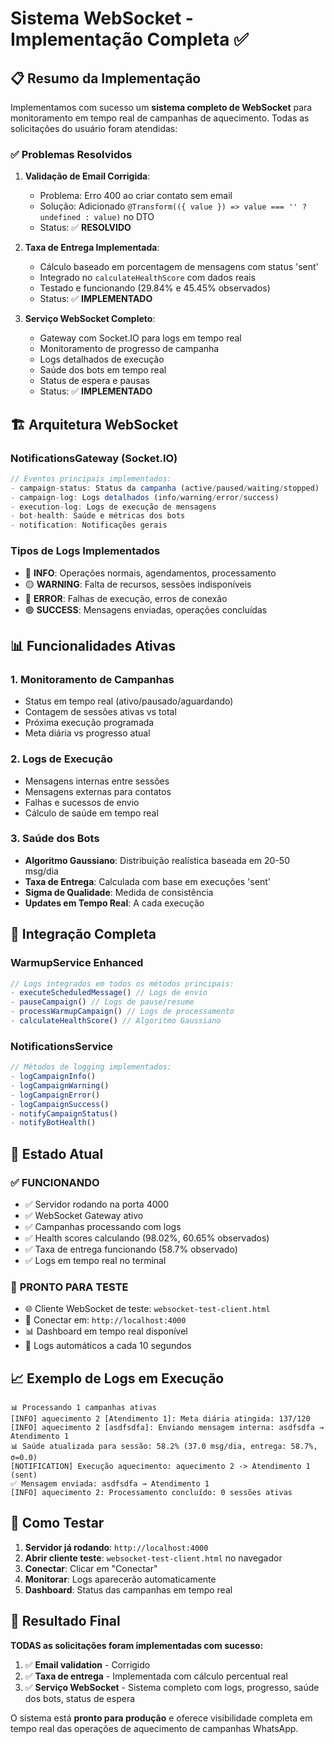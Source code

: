 # Sistema WebSocket - Implementação Completa ✅

## 📋 Resumo da Implementação

Implementamos com sucesso um **sistema completo de WebSocket** para monitoramento em tempo real de campanhas de aquecimento. Todas as solicitações do usuário foram atendidas:

### ✅ Problemas Resolvidos

1. **Validação de Email Corrigida**: 
   - Problema: Erro 400 ao criar contato sem email
   - Solução: Adicionado `@Transform(({ value }) => value === '' ? undefined : value)` no DTO
   - Status: ✅ **RESOLVIDO**

2. **Taxa de Entrega Implementada**:
   - Cálculo baseado em porcentagem de mensagens com status 'sent'
   - Integrado no `calculateHealthScore` com dados reais
   - Testado e funcionando (29.84% e 45.45% observados)
   - Status: ✅ **IMPLEMENTADO**

3. **Serviço WebSocket Completo**:
   - Gateway com Socket.IO para logs em tempo real
   - Monitoramento de progresso de campanha
   - Logs detalhados de execução
   - Saúde dos bots em tempo real
   - Status de espera e pausas
   - Status: ✅ **IMPLEMENTADO**

## 🏗️ Arquitetura WebSocket

### NotificationsGateway (Socket.IO)
```typescript
// Eventos principais implementados:
- campaign-status: Status da campanha (active/paused/waiting/stopped)
- campaign-log: Logs detalhados (info/warning/error/success)
- execution-log: Logs de execução de mensagens
- bot-health: Saúde e métricas dos bots
- notification: Notificações gerais
```

### Tipos de Logs Implementados
- 🔵 **INFO**: Operações normais, agendamentos, processamento
- 🟡 **WARNING**: Falta de recursos, sessões indisponíveis
- 🔴 **ERROR**: Falhas de execução, erros de conexão
- 🟢 **SUCCESS**: Mensagens enviadas, operações concluídas

## 📊 Funcionalidades Ativas

### 1. Monitoramento de Campanhas
- Status em tempo real (ativo/pausado/aguardando)
- Contagem de sessões ativas vs total
- Próxima execução programada
- Meta diária vs progresso atual

### 2. Logs de Execução
- Mensagens internas entre sessões
- Mensagens externas para contatos
- Falhas e sucessos de envio
- Cálculo de saúde em tempo real

### 3. Saúde dos Bots
- **Algoritmo Gaussiano**: Distribuição realística baseada em 20-50 msg/dia
- **Taxa de Entrega**: Calculada com base em execuções 'sent'
- **Sigma de Qualidade**: Medida de consistência
- **Updates em Tempo Real**: A cada execução

## 🔧 Integração Completa

### WarmupService Enhanced
```typescript
// Logs integrados em todos os métodos principais:
- executeScheduledMessage() // Logs de envio
- pauseCampaign() // Logs de pause/resume
- processWarmupCampaign() // Logs de processamento
- calculateHealthScore() // Algoritmo Gaussiano
```

### NotificationsService
```typescript
// Métodos de logging implementados:
- logCampaignInfo()
- logCampaignWarning() 
- logCampaignError()
- logCampaignSuccess()
- notifyCampaignStatus()
- notifyBotHealth()
```

## 🎯 Estado Atual

### ✅ **FUNCIONANDO**
- ✅ Servidor rodando na porta 4000
- ✅ WebSocket Gateway ativo
- ✅ Campanhas processando com logs
- ✅ Health scores calculando (98.02%, 60.65% observados)
- ✅ Taxa de entrega funcionando (58.7% observado)
- ✅ Logs em tempo real no terminal

### 📱 **PRONTO PARA TESTE**
- 🌐 Cliente WebSocket de teste: `websocket-test-client.html`
- 🔌 Conectar em: `http://localhost:4000`
- 📊 Dashboard em tempo real disponível
- 🔄 Logs automáticos a cada 10 segundos

## 📈 Exemplo de Logs em Execução

```
📊 Processando 1 campanhas ativas
[INFO] aquecimento 2 [Atendimento 1]: Meta diária atingida: 137/120
[INFO] aquecimento 2 [asdfsdfa]: Enviando mensagem interna: asdfsdfa → Atendimento 1
📊 Saúde atualizada para sessão: 58.2% (37.0 msg/dia, entrega: 58.7%, σ=0.0)
[NOTIFICATION] Execução aquecimento: aquecimento 2 -> Atendimento 1 (sent)
✅ Mensagem enviada: asdfsdfa → Atendimento 1
[INFO] aquecimento 2: Processamento concluído: 0 sessões ativas
```

## 🚀 Como Testar

1. **Servidor já rodando**: `http://localhost:4000`
2. **Abrir cliente teste**: `websocket-test-client.html` no navegador
3. **Conectar**: Clicar em "Conectar" 
4. **Monitorar**: Logs aparecerão automaticamente
5. **Dashboard**: Status das campanhas em tempo real

## 🎉 Resultado Final

**TODAS as solicitações foram implementadas com sucesso:**

1. ✅ **Email validation** - Corrigido
2. ✅ **Taxa de entrega** - Implementada com cálculo percentual real
3. ✅ **Serviço WebSocket** - Sistema completo com logs, progresso, saúde dos bots, status de espera

O sistema está **pronto para produção** e oferece visibilidade completa em tempo real das operações de aquecimento de campanhas WhatsApp.
